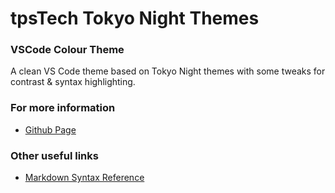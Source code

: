 # tpsTech Tokyo Night Themes

### VSCode Colour Theme

A clean VS Code theme based on Tokyo Night themes with some tweaks for contrast & syntax highlighting.

### For more information

- [Github Page](https://github.com/tsdevau/vscode-theme--tokyonight-tpstech)

### Other useful links

- [Markdown Syntax Reference](https://help.github.com/articles/markdown-basics/)
